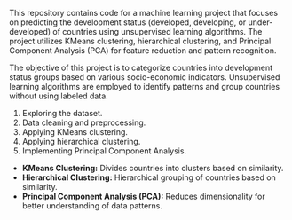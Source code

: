 This repository contains code for a machine learning project that focuses on predicting the development status (developed, developing, or under-developed) of countries using unsupervised learning algorithms. The project utilizes KMeans clustering, hierarchical clustering, and Principal Component Analysis (PCA) for feature reduction and pattern recognition.

The objective of this project is to categorize countries into development status groups based on various socio-economic indicators. Unsupervised learning algorithms are employed to identify patterns and group countries without using labeled data.

1) Exploring the dataset.
2) Data cleaning and preprocessing.
3) Applying KMeans clustering.
4) Applying hierarchical clustering.
5) Implementing Principal Component Analysis.

- **KMeans Clustering:** Divides countries into clusters based on similarity.
- **Hierarchical Clustering:** Hierarchical grouping of countries based on similarity.
- **Principal Component Analysis (PCA):** Reduces dimensionality for better understanding of data patterns.
